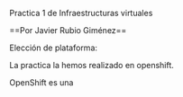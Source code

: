 Practica 1 de Infraestructuras virtuales

==Por Javier Rubio Giménez==

Elección de plataforma:

La practica la hemos realizado en openshift.

OpenShift es una 
